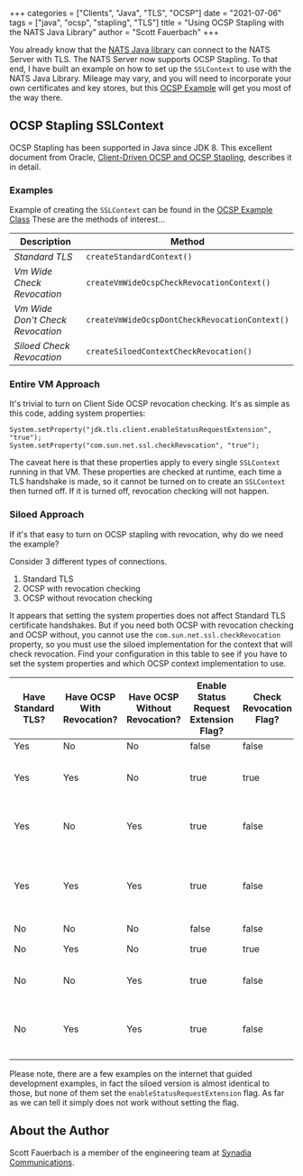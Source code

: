 +++
categories = ["Clients", "Java", "TLS", "OCSP"]
date = "2021-07-06"
tags = ["java", "ocsp", "stapling", "TLS"]
title = "Using OCSP Stapling with the NATS Java Library"
author = "Scott Fauerbach"
+++

You already know that the [NATS Java library](https://github.com/nats-io/java-nats) can connect to the NATS Server
with TLS. The NATS Server now supports OCSP Stapling. To that end, I have built an example on how to set up the `SSLContext`
to use with the NATS Java Library. Mileage may vary, and you will need to incorporate your own certificates and key stores,
but this [OCSP Example](https://github.com/nats-io/java-nats-examples/tree/main/ocsp) will get you most of the way there.

## OCSP Stapling SSLContext

OCSP Stapling has been supported in Java since JDK 8. This excellent document from Oracle, [Client-Driven OCSP and OCSP Stapling](https://docs.oracle.com/javase/8/docs/technotes/guides/security/jsse/ocsp.html), describes it in detail.

### Examples

Example of creating the `SSLContext` can be found in the [OCSP Example Class](https://github.com/nats-io/java-nats-examples/blob/main/ocsp/src/main/java/io/nats/ocsp/OcspExample.java)
These are the methods of interest...

| Description | Method |
| --- | --- |
| _Standard TLS_ | `createStandardContext()` |
| _Vm Wide Check Revocation_ | `createVmWideOcspCheckRevocationContext()` |
| _Vm Wide Don't Check Revocation_ | `createVmWideOcspDontCheckRevocationContext()` |
| _Siloed Check Revocation_ | `createSiloedContextCheckRevocation()` |

### Entire VM Approach

It's trivial to turn on Client Side OCSP revocation checking. It's as simple as this code, adding system properties:

```
System.setProperty("jdk.tls.client.enableStatusRequestExtension", "true");
System.setProperty("com.sun.net.ssl.checkRevocation", "true");
```

The caveat here is that these properties apply to every single `SSLContext` running in that VM.
These properties are checked at runtime, each time a TLS handshake is made, so it cannot be turned on
to create an `SSLContext` then turned off. If it is turned off, revocation checking will not happen.

### Siloed Approach

If it's that easy to turn on OCSP stapling with revocation, why do we need the example?

Consider 3 different types of connections.

1. Standard TLS
2. OCSP with revocation checking
3. OCSP without revocation checking

It appears that setting the system properties does not affect Standard TLS certificate handshakes.
But if you need both OCSP with revocation checking and OCSP without, you cannot use the `com.sun.net.ssl.checkRevocation` property,
so you must use the siloed implementation for the context that will check revocation.
Find your configuration in this table to see if you have to set the system properties and which OCSP context implementation to use.

| Have Standard TLS? | Have  OCSP With Revocation? | Have OCSP Without Revocation? | Enable Status Request Extension Flag? | Check Revocation Flag? | Use Context Implementations | 
| --- | --- | --- | --- | --- | --- |
| Yes | No  | No  | false | false | _Standard TLS_ | 
| Yes | Yes | No  | true  | true  | _Standard TLS_ and _Vm Wide Check Revocation_ |
| Yes | No  | Yes | true  | false | _Standard TLS_ and _Vm Wide Don't Check Revocation_ |
| Yes | Yes | Yes | true  | false | _Standard TLS_, _Siloed Check Revocation_ and _Vm Wide Don't Check Revocation_ |
| No  | No  | No  | false | false | None |
| No  | Yes | No  | true  | true  | _Vm Wide Check Revocation_ |
| No  | No  | Yes | true  | false | _Vm Wide Don't Check Revocation_ |
| No  | Yes | Yes | true  | false | _Siloed Check Revocation_ and _Vm Wide Don't Check Revocation_ |

Please note, there are a few examples on the internet that guided development examples, in fact the siloed version is almost identical to those,
but none of them set the `enableStatusRequestExtension` flag. As far as we can tell it simply does not work without setting the flag.

## About the Author

Scott Fauerbach is a member of the engineering team at [Synadia Communications](https://synadia.com).

